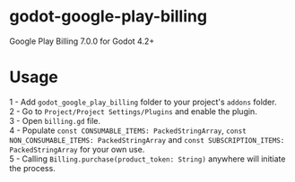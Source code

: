 # godot-google-play-billing
Google Play Billing 7.0.0 for Godot 4.2+

# Usage

1 - Add `godot_google_play_billing` folder to your project's `addons` folder.\
2 - Go to `Project/Project Settings/Plugins` and enable the plugin.\
3 - Open `billing.gd` file.\
4 - Populate `const CONSUMABLE_ITEMS: PackedStringArray`, `const NON_CONSUMABLE_ITEMS: PackedStringArray` and `const SUBSCRIPTION_ITEMS: PackedStringArray` for your own use.\
5 - Calling `Billing.purchase(product_token: String)` anywhere will initiate the process.
